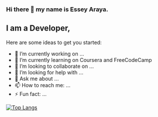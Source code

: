 ### Hi there 👋 my name is Essey Araya.

## I am a Developer, 


Here are some ideas to get you started:                                     

- 🔭 I’m currently working on ...
- 🌱 I’m currently learning on Coursera and FreeCodeCamp
- 👯 I’m looking to collaborate on ...
- 🤔 I’m looking for help with ...
- 💬 Ask me about ...
- 📫 How to reach me: ...
- ⚡ Fun fact: ...

[![Top Langs](https://github-readme-stats.vercel.app/api/top-langs/?username=essey1&exclude_repo=github-readme-stats,IBM-Data-Analyst-Capstone-Project,Project-04)](https://github.com/anuraghazra/github-readme-stats)
